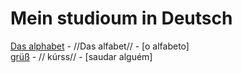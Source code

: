# Mein studioum in Deutsch

[Das alphabet](das_alphabet.md)  - //Das alfabet// - [o alfabeto]  
[grüß](grüß.md) - // kúrss// - [saudar alguém]  
